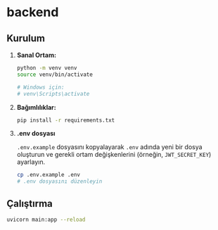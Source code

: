 # backend

## Kurulum

1. **Sanal Ortam:**

   ```bash
   python -m venv venv
   source venv/bin/activate

   # Windows için:
   # venv\Scripts\activate


   ```

2. **Bağımlılıklar:**

   ```bash
   pip install -r requirements.txt
   ```

3. **.env dosyası**

   `.env.example` dosyasını kopyalayarak `.env` adında yeni bir dosya oluşturun ve gerekli ortam değişkenlerini (örneğin, `JWT_SECRET_KEY`) ayarlayın.

   ```bash
   cp .env.example .env
   # .env dosyasını düzenleyin
   ```

## Çalıştırma

```bash
uvicorn main:app --reload
```
